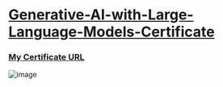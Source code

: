 # [Generative-AI-with-Large-Language-Models-Certificate](https://www.coursera.org/learn/generative-ai-with-llms)

### [My Certificate URL](https://coursera.org/share/e11b37203e8ad678705d00f387b7602b)

![image](https://github.com/VladGKulikov/Certificates-and-Courses/assets/98630446/bafb43cb-812c-4035-a06b-d3ab85eea3de)
